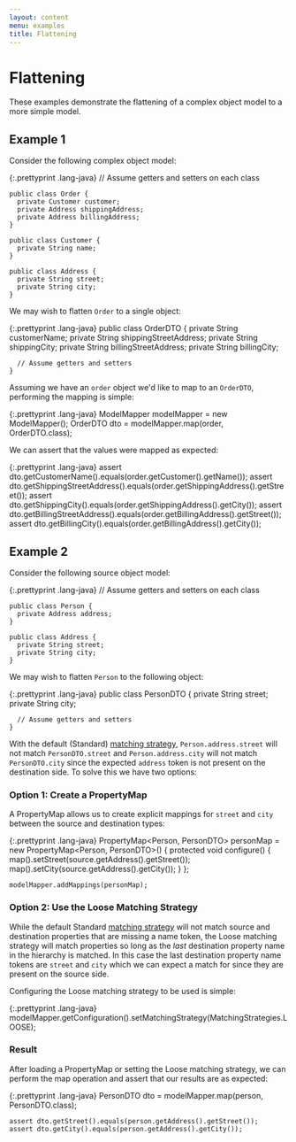 ```yaml
---
layout: content
menu: examples
title: Flattening
---
```


# Flattening

These examples demonstrate the flattening of a complex object model to a more simple model.

## Example 1

Consider the following complex object model:

{:.prettyprint .lang-java}
	// Assume getters and setters on each class
	
	public class Order {
	  private Customer customer;
	  private Address shippingAddress;
	  private Address billingAddress;
	}
	
	public class Customer {
	  private String name;
	}
	
	public class Address {
	  private String street;
	  private String city;
	}

We may wish to flatten `Order` to a single object:

{:.prettyprint .lang-java}
	public class OrderDTO {
	  private String customerName;
	  private String shippingStreetAddress;
	  private String shippingCity;
	  private String billingStreetAddress;
	  private String billingCity;
	
	  // Assume getters and setters
	}

Assuming we have an `order` object we'd like to map to an `OrderDTO`, performing the mapping is simple:

{:.prettyprint .lang-java}
	ModelMapper modelMapper = new ModelMapper();
	OrderDTO dto = modelMapper.map(order, OrderDTO.class);

We can assert that the values were mapped as expected:

{:.prettyprint .lang-java}
	assert dto.getCustomerName().equals(order.getCustomer().getName());
	assert dto.getShippingStreetAddress().equals(order.getShippingAddress().getStreet());
	assert dto.getShippingCity().equals(order.getShippingAddress().getCity());
	assert dto.getBillingStreetAddress().equals(order.getBillingAddress().getStreet());
	assert dto.getBillingCity().equals(order.getBillingAddress().getCity());

## Example 2

Consider the following source object model:

{:.prettyprint .lang-java}
	// Assume getters and setters on each class
	
	public class Person {
	  private Address address;
	}
	
	public class Address {
	  private String street;
	  private String city;
	}

We may wish to flatten `Person` to the following object:

{:.prettyprint .lang-java}
	public class PersonDTO {
	  private String street;
	  private String city;
	
	  // Assume getters and setters
	}

With the default (Standard) [matching strategy](/user-manual/configuration/#matching-strategies), `Person.address.street` will not match `PersonDTO.street` and `Person.address.city` will not match `PersonDTO.city` since the expected `address` token is not present on the destination side. To solve this we have two options:

### Option 1: Create a PropertyMap

A PropertyMap allows us to create explicit mappings for `street` and `city` between the source and destination types:

{:.prettyprint .lang-java}
	PropertyMap<Person, PersonDTO> personMap = new PropertyMap<Person, PersonDTO>() {
	  protected void configure() {
	    map().setStreet(source.getAddress().getStreet());
	    map().setCity(source.getAddress().getCity());
	  }
	};
	
	modelMapper.addMappings(personMap);

### Option 2: Use the Loose Matching Strategy

While the default Standard [matching strategy](/user-manual/configuration/#matching-strategies) will not match source and destination properties that are missing a name token, the Loose matching strategy will match properties so long as the _last_ destination property name in the hierarchy is matched. In this case the last destination property name tokens are `street` and `city` which we can expect a match for since they are present on the source side.

Configuring the Loose matching strategy to be used is simple:

{:.prettyprint .lang-java}
	modelMapper.getConfiguration().setMatchingStrategy(MatchingStrategies.LOOSE);

### Result

After loading a PropertyMap or setting the Loose matching strategy, we can perform the map operation and assert that our results are as expected:

{:.prettyprint .lang-java}
	PersonDTO dto = modelMapper.map(person, PersonDTO.class);
	
	assert dto.getStreet().equals(person.getAddress().getStreet());
	assert dto.getCity().equals(person.getAddress().getCity());